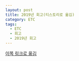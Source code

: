 ```yaml
---
layout: post
title: 2019년 회고(티스토리로 옮김)
category: ETC
tags:
  - ETC
  - 회고
  - 2019년 회고
---
```




[이쪽 링크로 옮김](https://lifetutorial.tistory.com/5)



<!--  

### 2019년은..

---

왜 나의 회고는 늘 새해를 시작하면서 하게 되는걸까 모르겠다.

회사에서 짤리지만 말자! 라는 마음가짐으로 시작하여

계속 좌충우돌했던(지금도 하고 있는..ㅠㅠㅠ) 나의 2019년을 돌아보고 2020년을 그려보자.

---



### 목표했던걸 얼마나 달성했나?

---

- [x] 2019년에도 일일 커밋으로 [Github](https://github.com/kwonsoonwoo) 꾸준히 관리하기

![2019커밋](/assets/review/2019commit.PNG)

- [ ] 자료구조, 알고리즘 이론 체득(책? 혹은 강의?)
- [x] 업무할때 1인분의 몫은 하기(~~짤리지 않기..?~~)
- [ ] 사이드 프로젝트 1개 내지는 2개!(업무가 숙달된다는 전제조건 하에서)
- [ ] 오픈소스 참여하기
- [ ] 이력서 전용 jekyll 사이트 만들어 보기
- [x] TIL을 일기장 처럼 쓰지말기.....-_-...

---



### 부가적으로 얻은것들

---

- 클라우드 관련 지식들
- AngularJS의 경험
- Back 단과 Front단의 네트워크 흐름 이해
- Java라는 언어와 Spring 프레임워크의 경험
- Poc관련 python + Django로 토이 프로젝트 경험
  - [nhispoc](https://github.com/kwonsoonwoo/nhispoc)
- 개발자 도구 및 Intellij를 통해 디버깅하는 경험
- 터미널에서 로그를 찍고 확인하는 경험

---



### 2020년 목표

---

- [ ] 정보처리기사 1급 자격증 획득
- [ ] Java + Spring 토이 프로젝트
- [ ] 네트워크 관련 지식 습득
- [ ] 운영체제 관련 지식 습득
- [ ] 2020년에도 일일 커밋으로 [Github](https://github.com/kwonsoonwoo) 꾸준히 관리하기(단, 쉬는날 제외하고는 의미없는 커밋 하지 않기)

---



### 2019년의 반성과 2020년의 다짐.

---

2019년은 2018년과 다른 의미로 많은 변화가 있었다.

일단, 주력 언어를 변경했다.(python -> Java)

그래서인지 적응이 조금 더 힘들었던거 같다.

클라우드 관련 회사여서 관련 도메인 지식도 너무 어려웠는데(~~물론, 지금도 어렵....~~)

Back 단이 Java + Spring으로 되어 있다 보니 안 배울수가 없었다.

그러다 보니 뭔가 이도저도 아닌거 같은 한 해가 된거 같은 기분이라 아쉬운 마음이 더 크다.



총평하자면 코딩을 하기 위한 기본적인 업무 지식(디버깅 하는 방법 등)을 배웠던 1년이 아니었나 싶다.



2019년에 목표한 부분에 대해서는...

뭐랄까. 딱 달성하기 쉬운 목표만 이뤘다는 느낌?

그나마 일일 커밋이 쉽진 않았지만 2018년에 TIL을 일기장처럼 썼던것 같은 느낌이랄까..

(README 바꾸고 커밋 같은...ㅠㅠㅠ)

그래서, 2020년에는 육아를 하거나 가족여행 같은 이슈 있는 날들을 제외하고는

의미 없는 커밋을 하지 않기로 목표를 정했다.



실질적인 업무를 하면서 느낀점이지만

나는 다른 개발자들에 비해 그렇게까지 코딩을 좋아하진 않는거 같다.

물론, 뭔가를 구현하고 안되는 기능을 고쳤을때는 굉장한 희열감을 느끼지만

업무 외적으로 토이 프로젝트를 한다거나 관련 모임에 간다거나 하진 않으니까.



그래서 코딩을 배웠던 작년과는 또 다른 답답함이 있었다.

개발자라는 타이틀을 달고 업무를 한지 1년이 다 되어가는 시점인데 

**뭔가 지식적으로 업무적으로도 발전한게 없는게 아닐까** 하는 마음 떄문에.



그러다가 [지방대 개발 비전공자가 배달의민족 리드 개발자가 되기까지 - YouTube](https://www.youtube.com/watch?v=V9AGvwPmnZU) 영상을 보고 마음을 다 잡을 수 있었다.

(물론, 이 분의 경지(?)에 도달하려면 평생해도 못 따라갈지 모른다....)



**"천천히 하자. 내 속도에 맞춰서. 평생 할건데 뭘"**



**태생이 거북이인데 왜 토끼의 속도를 못따라갈까 라고 자책**하는 기분이었달까.



올해를 기점으로 내년까지는 네트워크, 운영체제와 같은 기초 체력을 단단히 해야지.

기본이 부실하면 언젠간 드러나게 되어 있으니까 말이다.

-->